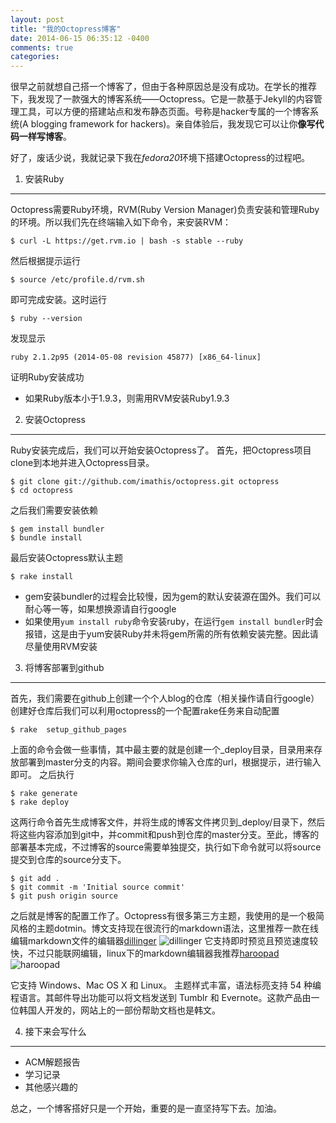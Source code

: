 ```yaml
---
layout: post
title: "我的Octopress博客"
date: 2014-06-15 06:35:12 -0400
comments: true
categories: 
---
```

很早之前就想自己搭一个博客了，但由于各种原因总是没有成功。在学长的推荐下，我发现了一款强大的博客系统——Octopress。它是一款基于Jekyll的内容管理工具，可以方便的搭建站点和发布静态页面。号称是hacker专属的一个博客系统(A blogging framework for hackers)。亲自体验后，我发现它可以让你**像写代码一样写博客**。

<!-- more -->

好了，废话少说，我就记录下我在*fedora20*环境下搭建Octopress的过程吧。

1. 安装Ruby
---

Octopress需要Ruby环境，RVM(Ruby Version Manager)负责安装和管理Ruby的环境。所以我们先在终端输入如下命令，来安装RVM：
```
$ curl -L https://get.rvm.io | bash -s stable --ruby
```
然后根据提示运行
```
$ source /etc/profile.d/rvm.sh
```
即可完成安装。这时运行
```
$ ruby --version
```
发现显示

`ruby 2.1.2p95 (2014-05-08 revision 45877) [x86_64-linux]`

证明Ruby安装成功

  - 如果Ruby版本小于1.9.3，则需用RVM安装Ruby1.9.3



2. 安装Octopress
---

Ruby安装完成后，我们可以开始安装Octopress了。
首先，把Octopress项目clone到本地并进入Octopress目录。
```
$ git clone git://github.com/imathis/octopress.git octopress
$ cd octopress
```
之后我们需要安装依赖
```
$ gem install bundler
$ bundle install 
```
最后安装Octopress默认主题
```
$ rake install
```
- gem安装bundler的过程会比较慢，因为gem的默认安装源在国外。我们可以耐心等一等，如果想换源请自行google
- 如果使用`yum install ruby`命令安装ruby，在运行` gem install bundler `时会报错，这是由于yum安装Ruby并未将gem所需的所有依赖安装完整。因此请尽量使用RVM安装



3. 将博客部署到github
---

首先，我们需要在github上创建一个个人blog的仓库（相关操作请自行google）
创建好仓库后我们可以利用octopress的一个配置rake任务来自动配置
```
$ rake  setup_github_pages
```
上面的命令会做一些事情，其中最主要的就是创建一个_deploy目录，目录用来存放部署到master分支的内容。期间会要求你输入仓库的url，根据提示，进行输入即可。
之后执行
```
$ rake generate
$ rake deploy 
```
这两行命令首先生成博客文件，并将生成的博客文件拷贝到_deploy/目录下，然后将这些内容添加到git中，并commit和push到仓库的master分支。至此，博客的部署基本完成，不过博客的source需要单独提交，执行如下命令就可以将source提交到仓库的source分支下。
```    
$ git add .
$ git commit -m 'Initial source commit'
$ git push origin source 
```
之后就是博客的配置工作了。Octopress有很多第三方主题，我使用的是一个极简风格的主题dotmin。博文支持现在很流行的markdown语法，这里推荐一款在线编辑markdown文件的编辑器[dillinger](http://dillinger.io)
![dillinger](http://img.my.csdn.net/uploads/201302/27/1361970185_6834.png)
它支持即时预览且预览速度较快，不过只能联网编辑，linux下的markdown编辑器我推荐[haroopad](http://pad.haroopress.com/user.html)
![haroopad](http://pad.haroopress.com/assets/images/intro/2.png)

它支持 Windows、Mac OS X 和 Linux。 主题样式丰富，语法标亮支持 54 种编程语言。其邮件导出功能可以将文档发送到 Tumblr 和 Evernote。这款产品由一位韩国人开发的，网站上的一部份帮助文档也是韩文。

4. 接下来会写什么
---

- ACM解题报告
- 学习记录
- 其他感兴趣的

总之，一个博客搭好只是一个开始，重要的是一直坚持写下去。加油。


